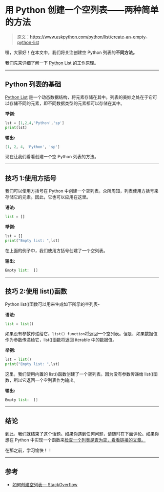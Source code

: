 # 用 Python 创建一个空列表——两种简单的方法

> 原文：<https://www.askpython.com/python/list/create-an-empty-python-list>

嘿，大家好！在本文中，我们将关注创建空 Python 列表的**不同方法。**

我们先来详细了解一下 [Python](https://www.askpython.com/) List 的工作原理。

* * *

## Python 列表的基础

[Python List](https://www.askpython.com/python/list/python-list) 是一个动态数据结构，将元素存储在其中。列表的美妙之处在于它可以存储不同的元素，即不同数据类型的元素都可以存储在其中。

**举例**:

```py
lst = [1,2,4,'Python','sp']
print(lst)

```

**输出:**

```py
[1, 2, 4, 'Python', 'sp']

```

现在让我们看看创建一个空 Python 列表的方法。

* * *

## 技巧 1:使用方括号

我们可以使用方括号在 Python 中创建一个空列表。众所周知，列表使用方括号来存储它的元素。因此，它也可以应用在这里。

**语法:**

```py
list = []

```

**举例:**

```py
lst = []
print("Empty list: ",lst)

```

在上面的例子中，我们使用方括号创建了一个空列表。

**输出:**

```py
Empty list:  []

```

* * *

## 技巧 2:使用 list()函数

Python list()函数可以用来生成如下所示的空列表-

**语法:**

```py
list = list()

```

如果没有参数传递给它，`list() function`将返回一个空列表。但是，如果数据值作为参数传递给它，list()函数将返回 iterable 中的数据值。

**举例:**

```py
lst = list()
print("Empty list: ",lst)

```

这里，我们使用内置的 list()函数创建了一个空列表。因为没有参数传递给 list()函数，所以它返回一个空列表作为输出。

**输出:**

```py
Empty list:  []

```

* * *

## 结论

到此，我们就结束了这个话题。如果你遇到任何问题，请随时在下面评论。如果你想在 Python 中实现一个函数来[检查一个列表是否为空，看看链接的文章。](https://www.askpython.com/python/list/check-if-list-is-empty)

在那之前，学习愉快！！

* * *

## 参考

*   [如何创建空列表— StackOverflow](https://stackoverflow.com/questions/2972212/creating-an-empty-list-in-python)